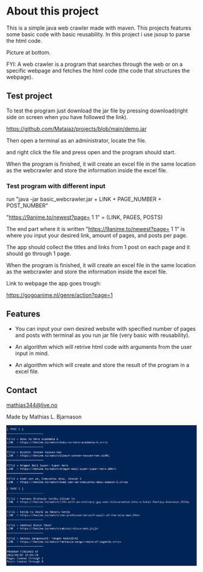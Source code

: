 # About this project #
This is a simple java web crawler made with maven.
This projects features some basic code with basic reusability.
In this project i use jsoup to parse the html code.

Picture at bottom.

FYI: A web crawler is a program that searches through the web or on a specific webpage and fetches the html code (the code that structures the webpage).

## Test project ##
To test the program just download the jar file by pressing download(right side on screen when you have followed the link).

https://github.com/Mataiaz/projects/blob/main/demo.jar

Then open a terminal as an administrator, locate the file.

and right click the file and press open and the program should start.

When the program is finished, it will create an excel file in the same location as the webcrawler and store the information inside the excel file.

### Test program with different input ###

run "java -jar basic_webcrawler.jar + LINK + PAGE_NUMBER + POST_NUMBER"

"https://9anime.to/newest?page= 1 1" = (LINK, PAGES, POSTS)

The end part where it is written "https://9anime.to/newest?page= 1 1" is where you input your desired link, amount of pages, and posts per page.

The app should collect the titles and links from 1 post on each page and it should go through 1 page.

When the program is finished, it will create an excel file in the same location as the webcrawler and store the information inside the excel file.

Link to webpage the app goes trough:

https://gogoanime.nl/genre/action?page=1

## Features ##
* You can input your own desired website with specified number of pages and posts with terminal as you run jar file (very basic with reusability).

* An algorithm which will retrive html code with arguments from the user input in mind.

* An algorithm which will create and store the result of the program in a excel file.

## Contact ##
mathias344@live.no

Made by Mathias L. Bjarnason

![How it looks like](https://github.com/Mataiaz/java_crawler/blob/main/javaPics/java1.PNG)

